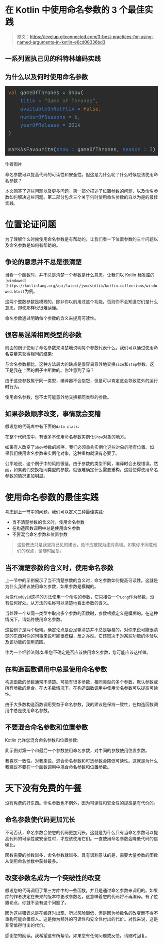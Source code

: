 # 在 Kotlin 中使用命名参数的 3 个最佳实践

> 原文：<https://levelup.gitconnected.com/3-best-practices-for-using-named-arguments-in-kotlin-e6cd08336bd3>

## 一系列固执己见的科特林编码实践

## 为什么以及何时使用命名参数

![](img/6a2aad97efdfb61c11a3ae14c81209c7.png)

作者图片

命名参数可以提高代码的可读性和安全性。但这是为什么呢？什么时候应该使用命名参数？

本文回答了这些问题以及更多问题。第一部分描述了位置参数的问题，以及命名参数如何解决这些问题。第二部分包含三个关于何时使用命名参数的自以为是的最佳实践。

# 位置论证问题

为了理解什么时候使用命名参数是有帮助的，让我们看一下位置参数的三个问题以及命名参数是如何有帮助的。

## 争论的意思并不总是很清楚

当看一个函数时，并不总是清楚一个参数是什么意思。让我们以 Kotlin 标准库的`[windowed](https://kotlinlang.org/api/latest/jvm/stdlib/kotlin.collections/windowed.html)`为例。

这两个整数参数是模糊的。除非你以前用过这个功能，否则你不会知道它们是什么意思，即使那样也很难读懂。

命名参数通过明确每个参数的含义来提高可读性。

## 很容易混淆相同类型的参数

前面的例子使用了命名参数来清楚地说明每个参数代表什么。我们可以通过使用命名变量来获得相同的结果:

与命名参数相比，这种方法最大的缺点是很容易意外地交换`size`和`step`参数。这正是我在上面的例子中所做的。你注意到了吗？

由于这些参数属于同一类型，编译器不会抱怨，但是可以肯定这会导致意外的运行时行为。

使用命名参数，您不太可能意外地交换相同类型的参数。

## 如果参数顺序改变，事情就会变糟

假设您的代码库中有下面的`data class`:

在整个代码库中，有很多不使用命名参数实例化`Show`对象的地方。

如果有人改变了`Show`参数的顺序，我们必须重构实例化这些对象的所有位置。如果我们使用命名参数来实例化对象，这种重构就没有必要了。

公平地说，这个例子中的风险很低。由于参数的类型不同，编译时会出现错误。然而，如果我们交换相同类型的参数，就很难确定什么需要重构，这就使得使用命名参数的情况更加明显。

# 使用命名参数的最佳实践

考虑到上一节中的问题，我们可以定义三种最佳实践:

*   当不清楚参数的含义时，使用命名参数
*   在构造函数调用中总是使用命名参数
*   不要混合命名参数和位置参数

> 这些做法只是我坚持己见的建议，绝不应被视为绝对真理。如果你不同意他们的观点，请随时回复。

## 当不清楚参数的含义时，使用命名参数

上一节中的示例展示了当不清楚参数的含义时，命名参数如何提高可读性。这就是为什么我建议使用命名参数，如果参数是模糊的。

为像`findById`这样的方法使用一个命名的参数，它只接受一个`Long`作为参数，没有任何好处。从方法的名称可以清楚地看出参数的含义。

当处理一个从同一类型中取出多个参数的函数时，参数根据定义是模糊的。在这种情况下，请始终使用命名参数。

这些例子是两个极端。确定论点是否足够清楚并不总是容易的。对你来说可能很清楚的东西对你的同事来说可能很模糊，反之亦然。它还取决于对某些功能的体验以及该功能的使用范围。

作为一个经验法则:如果您不确定是否应该使用命名参数，您可能应该这样做。

## 在构造函数调用中总是使用命名参数

构造函数的参数通常不清楚。可能有很多参数，相同类型的多个参数，默认参数或所有参数的组合。在大多数情况下，在构造函数调用中使用命名参数可以提高可读性。

由于大多数构造函数调用受益于命名参数，我的建议是保持一致性，在构造函数调用中总是使用命名参数。

## 不要混合命名参数和位置参数

Kotlin 允许您混合命名参数和位置参数:

此示例对第一个和最后一个参数使用命名参数，对中间的参数使用位置参数。

我喜欢一致性。对我来说，混合命名参数和可选参数会降低可读性。这就是为什么我建议不要在一个函数调用中混合命名参数和位置参数。

# 天下没有免费的午餐

没有免费的好东西。命名参数也不例外，因为可读性和安全性的提高是有代价的。

## 命名参数使代码更加冗长

不可否认，命名参数会使您的代码更加冗长。这就是为什么只有当命名参数可以提高代码的可读性或安全性时，才应该使用它们。一直使用命名参数会降低代码的信噪比。

函数需要的参数越多，命名参数就越多。具有讽刺意味的是，需要大量参数的函数从使用命名参数中获益最多。

## 改变参数名成为一个突破性的改变

假设您的代码调用了第三方库中的一些函数，并且是通过命名参数来调用的。如果库的作者决定在未来的版本中更改参数名，这意味着您的代码将不再编译。有了位置论点，你就不会有这个问题了。

因为这些错误总是在编译时出现，所以风险很低，但是因为参数名的改变而不得不重构可能会很烦人。这是你为额外的可读性和安全性付出的代价。对我来说，这是非常值得付出的代价。

感谢您的阅读。我希望这有所帮助。如果您有任何问题或反馈，请随时回复。